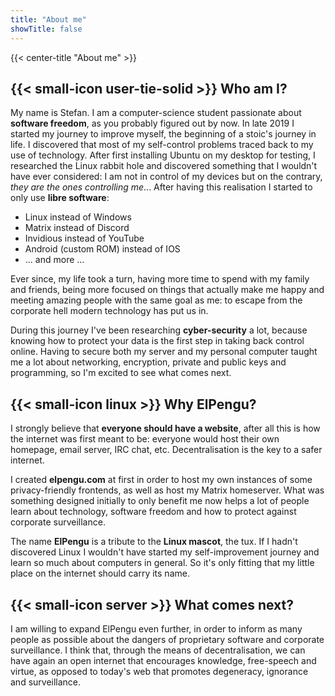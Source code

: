 ```yaml
---
title: "About me"
showTitle: false
---
```


{{< center-title "About me" >}}

## {{< small-icon user-tie-solid >}} Who am I?

My name is Stefan. I am a computer-science student passionate about **software freedom**, as you probably figured out by
now. In late 2019 I started my journey to improve myself, the beginning of a stoic's journey in life. I discovered that
most of my self-control problems traced back to my use of technology. After first installing Ubuntu on my desktop for
testing, I researched the Linux rabbit hole and discovered something that I wouldn't have ever considered: I am not in
control of my devices but on the contrary, _they are the ones controlling me_... After having this realisation I started
to only use **libre software**:

* Linux instead of Windows
* Matrix instead of Discord
* Invidious instead of YouTube
* Android (custom ROM) instead of IOS
* ... and more ...

Ever since, my life took a turn, having more time to spend with my family and friends, being more focused on things
that actually make me happy and meeting amazing people with the same goal as me: to escape from the corporate hell
modern technology has put us in.

During this journey I've been researching **cyber-security** a lot, because knowing how to protect your data is the
first step in taking back control online. Having to secure both my server and my personal computer taught me a lot about
networking, encryption, private and public keys and programming, so I'm excited to see what comes next.

## {{< small-icon linux >}} Why ElPengu?

I strongly believe that **everyone should have a website**, after all this is how the internet was first meant to be:
everyone would host their own homepage, email server, IRC chat, etc. Decentralisation is the key to a safer internet.

I created **elpengu.com** at first in order to host my own instances of some privacy-friendly frontends, as well as host
my Matrix homeserver. What was something designed initially to only benefit me now helps a lot of people learn about
technology, software freedom and how to protect against corporate surveillance.

The name **ElPengu** is a tribute to the **Linux mascot**, the tux. If I hadn't discovered Linux I wouldn't have
started my self-improvement journey and learn so much about computers in general. So it's only fitting that my little
place on the internet should carry its name.

## {{< small-icon server >}} What comes next?

I am willing to expand ElPengu even further, in order to inform as many people as possible about the dangers of
proprietary software and corporate surveillance. I think that, through the means of decentralisation, we can have again
an open internet that encourages knowledge, free-speech and virtue, as opposed to today's web that promotes degeneracy,
ignorance and surveillance.